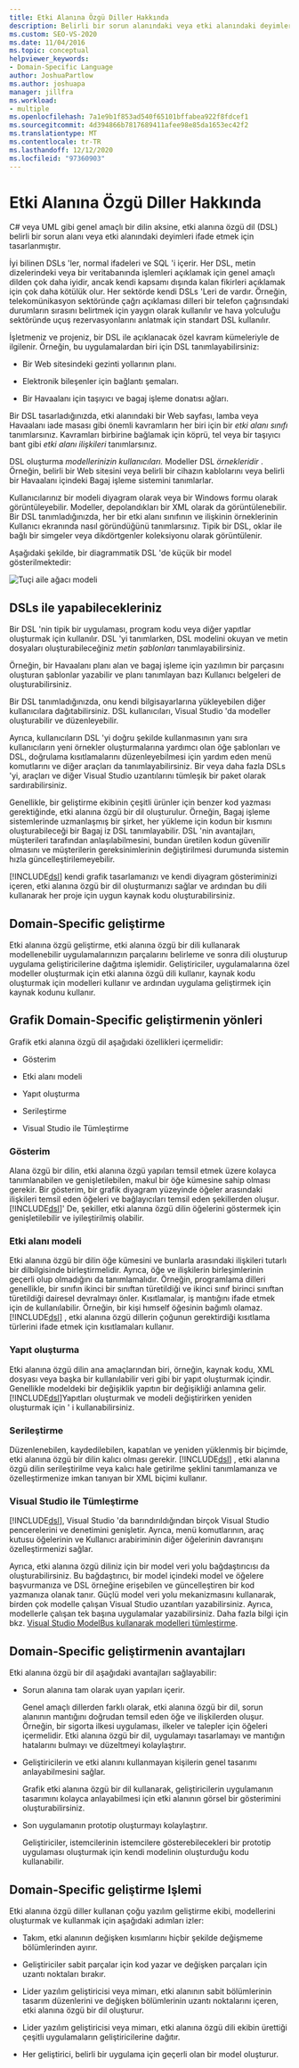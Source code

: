 ```yaml
---
title: Etki Alanına Özgü Diller Hakkında
description: Belirli bir sorun alanındaki veya etki alanındaki deyimleri ifade etmek için bir etki alanına özgü dilin (DSL) nasıl tasarlandığını öğrenin.
ms.custom: SEO-VS-2020
ms.date: 11/04/2016
ms.topic: conceptual
helpviewer_keywords:
- Domain-Specific Language
author: JoshuaPartlow
ms.author: joshuapa
manager: jillfra
ms.workload:
- multiple
ms.openlocfilehash: 7a1e9b1f853ad540f65101bffabea922f8fdcef1
ms.sourcegitcommit: 4d394866b7817689411afee98e85da1653ec42f2
ms.translationtype: MT
ms.contentlocale: tr-TR
ms.lasthandoff: 12/12/2020
ms.locfileid: "97360903"
---
```

# <a name="about-domain-specific-languages"></a>Etki Alanına Özgü Diller Hakkında

C# veya UML gibi genel amaçlı bir dilin aksine, etki alanına özgü dil (DSL) belirli bir sorun alanı veya etki alanındaki deyimleri ifade etmek için tasarlanmıştır.

İyi bilinen DSLs 'ler, normal ifadeleri ve SQL 'i içerir. Her DSL, metin dizelerindeki veya bir veritabanında işlemleri açıklamak için genel amaçlı dilden çok daha iyidir, ancak kendi kapsamı dışında kalan fikirleri açıklamak için çok daha kötülük olur. Her sektörde kendi DSLs 'Leri de vardır. Örneğin, telekomünikasyon sektöründe çağrı açıklaması dilleri bir telefon çağrısındaki durumların sırasını belirtmek için yaygın olarak kullanılır ve hava yolculuğu sektöründe uçuş rezervasyonlarını anlatmak için standart DSL kullanılır.

İşletmeniz ve projeniz, bir DSL ile açıklanacak özel kavram kümeleriyle de ilgilenir. Örneğin, bu uygulamalardan biri için DSL tanımlayabilirsiniz:

- Bir Web sitesindeki gezinti yollarının planı.

- Elektronik bileşenler için bağlantı şemaları.

- Bir Havaalanı için taşıyıcı ve bagaj işleme donatısı ağları.

Bir DSL tasarladığınızda, etki alanındaki bir Web sayfası, lamba veya Havaalanı iade masası gibi önemli kavramların her biri için bir *etki alanı sınıfı* tanımlarsınız. Kavramları birbirine bağlamak için köprü, tel veya bir taşıyıcı bant gibi *etki alanı ilişkileri* tanımlarsınız.

DSL oluşturma *modellerinizin kullanıcıları.* Modeller DSL *örnekleridir* . Örneğin, belirli bir Web sitesini veya belirli bir cihazın kablolarını veya belirli bir Havaalanı içindeki Bagaj işleme sistemini tanımlarlar.

Kullanıcılarınız bir modeli diyagram olarak veya bir Windows formu olarak görüntüleyebilir. Modeller, depolandıkları bir XML olarak da görüntülenebilir. Bir DSL tanımladığınızda, her bir etki alanı sınıfının ve ilişkinin örneklerinin Kullanıcı ekranında nasıl göründüğünü tanımlarsınız. Tipik bir DSL, oklar ile bağlı bir simgeler veya dikdörtgenler koleksiyonu olarak görüntülenir.

Aşağıdaki şekilde, bir diagrammatik DSL 'de küçük bir model gösterilmektedir:

![Tuçi aile ağacı modeli](../modeling/media/tudor_familytreemodel.png)

## <a name="what-you-can-do-with-dsls"></a>DSLs ile yapabilecekleriniz

Bir DSL 'nin tipik bir uygulaması, program kodu veya diğer yapıtlar oluşturmak için kullanılır. DSL 'yi tanımlarken, DSL modelini okuyan ve metin dosyaları oluşturabileceğiniz *metin şablonları* tanımlayabilirsiniz.

Örneğin, bir Havaalanı planı alan ve bagaj işleme için yazılımın bir parçasını oluşturan şablonlar yazabilir ve planı tanımlayan bazı Kullanıcı belgeleri de oluşturabilirsiniz.

Bir DSL tanımladığınızda, onu kendi bilgisayarlarına yükleyebilen diğer kullanıcılara dağıtabilirsiniz. DSL kullanıcıları, Visual Studio 'da modeller oluşturabilir ve düzenleyebilir.

Ayrıca, kullanıcıların DSL 'yi doğru şekilde kullanmasının yanı sıra kullanıcıların yeni örnekler oluşturmalarına yardımcı olan öğe şablonları ve DSL, doğrulama kısıtlamalarını düzenleyebilmesi için yardım eden menü komutlarını ve diğer araçları da tanımlayabilirsiniz. Bir veya daha fazla DSLs 'yi, araçları ve diğer Visual Studio uzantılarını tümleşik bir paket olarak sardırabilirsiniz.

Genellikle, bir geliştirme ekibinin çeşitli ürünler için benzer kod yazması gerektiğinde, etki alanına özgü bir dil oluşturulur. Örneğin, Bagaj işleme sistemlerinde uzmanlaşmış bir şirket, her yükleme için kodun bir kısmını oluşturabileceği bir Bagaj iz DSL tanımlayabilir. DSL 'nin avantajları, müşterileri tarafından anlaşılabilmesini, bundan üretilen kodun güvenilir olmasını ve müşterilerin gereksinimlerinin değiştirilmesi durumunda sistemin hızla güncelleştirilemeyebilir.

[!INCLUDE[dsl](../modeling/includes/dsl_md.md)] kendi grafik tasarlamanızı ve kendi diyagram gösteriminizi içeren, etki alanına özgü bir dil oluşturmanızı sağlar ve ardından bu dili kullanarak her proje için uygun kaynak kodu oluşturabilirsiniz.

## <a name="domain-specific-development"></a>Domain-Specific geliştirme

Etki alanına özgü geliştirme, etki alanına özgü bir dili kullanarak modellenebilir uygulamalarınızın parçalarını belirleme ve sonra dili oluşturup uygulama geliştiricilerine dağıtma işlemidir. Geliştiriciler, uygulamalarına özel modeller oluşturmak için etki alanına özgü dili kullanır, kaynak kodu oluşturmak için modelleri kullanır ve ardından uygulama geliştirmek için kaynak kodunu kullanır.

## <a name="aspects-of-graphical-domain-specific-development"></a>Grafik Domain-Specific geliştirmenin yönleri

Grafik etki alanına özgü dil aşağıdaki özellikleri içermelidir:

- Gösterim

- Etki alanı modeli

- Yapıt oluşturma

- Serileştirme

- Visual Studio ile Tümleştirme

### <a name="notation"></a>Gösterim

Alana özgü bir dilin, etki alanına özgü yapıları temsil etmek üzere kolayca tanımlanabilen ve genişletilebilen, makul bir öğe kümesine sahip olması gerekir. Bir gösterim, bir grafik diyagram yüzeyinde öğeler arasındaki ilişkileri temsil eden öğeleri ve bağlayıcıları temsil eden şekillerden oluşur. [!INCLUDE[dsl](../modeling/includes/dsl_md.md)]' De, şekiller, etki alanına özgü dilin öğelerini göstermek için genişletilebilir ve iyileştirilmiş olabilir.

### <a name="domain-model"></a>Etki alanı modeli

Etki alanına özgü bir dilin öğe kümesini ve bunlarla arasındaki ilişkileri tutarlı bir dilbilgisinde birleştirmelidir. Ayrıca, öğe ve ilişkilerin birleşimlerinin geçerli olup olmadığını da tanımlamalıdır. Örneğin, programlama dilleri genellikle, bir sınıfın ikinci bir sınıftan türetildiği ve ikinci sınıf birinci sınıftan türetildiği dairesel devralmayı önler. Kısıtlamalar, iş mantığını ifade etmek için de kullanılabilir. Örneğin, bir kişi hımself öğesinin bağımlı olamaz. [!INCLUDE[dsl](../modeling/includes/dsl_md.md)] , etki alanına özgü dillerin çoğunun gerektirdiği kısıtlama türlerini ifade etmek için kısıtlamaları kullanır.

### <a name="artifact-generation"></a>Yapıt oluşturma

Etki alanına özgü dilin ana amaçlarından biri, örneğin, kaynak kodu, XML dosyası veya başka bir kullanılabilir veri gibi bir yapıt oluşturmak içindir. Genellikle modeldeki bir değişiklik yapıtın bir değişikliği anlamına gelir. [!INCLUDE[dsl](../modeling/includes/dsl_md.md)]Yapıtları oluşturmak ve modeli değiştirirken yeniden oluşturmak için ' i kullanabilirsiniz.

### <a name="serialization"></a>Serileştirme

Düzenlenebilen, kaydedilebilen, kapatılan ve yeniden yüklenmiş bir biçimde, etki alanına özgü bir dilin kalıcı olması gerekir. [!INCLUDE[dsl](../modeling/includes/dsl_md.md)] , etki alanına özgü dilin serileştirilme veya kalıcı hale getirilme şeklini tanımlamanıza ve özelleştirmenize imkan tanıyan bir XML biçimi kullanır.

### <a name="integration-with-visual-studio"></a>Visual Studio ile Tümleştirme

[!INCLUDE[dsl](../modeling/includes/dsl_md.md)], Visual Studio 'da barındırıldığından birçok Visual Studio pencerelerini ve denetimini genişletir. Ayrıca, menü komutlarının, araç kutusu öğelerinin ve Kullanıcı arabiriminin diğer öğelerinin davranışını özelleştirmenizi sağlar.

Ayrıca, etki alanına özgü diliniz için bir model veri yolu bağdaştırıcısı da oluşturabilirsiniz. Bu bağdaştırıcı, bir model içindeki model ve öğelere başvurmanıza ve DSL örneğine erişebilen ve güncelleştiren bir kod yazmanıza olanak tanır. Güçlü model veri yolu mekanizmasını kullanarak, birden çok modelle çalışan Visual Studio uzantıları yazabilirsiniz. Ayrıca, modellerle çalışan tek başına uygulamalar yazabilirsiniz. Daha fazla bilgi için bkz. [Visual Studio ModelBus kullanarak modelleri tümleştirme](../modeling/integrating-models-by-using-visual-studio-modelbus.md).

## <a name="benefits-of-domain-specific-development"></a>Domain-Specific geliştirmenin avantajları

Etki alanına özgü bir dil aşağıdaki avantajları sağlayabilir:

- Sorun alanına tam olarak uyan yapıları içerir.

     Genel amaçlı dillerden farklı olarak, etki alanına özgü bir dil, sorun alanının mantığını doğrudan temsil eden öğe ve ilişkilerden oluşur. Örneğin, bir sigorta ilkesi uygulaması, ilkeler ve talepler için öğeleri içermelidir. Etki alanına özgü bir dil, uygulamayı tasarlamayı ve mantığın hatalarını bulmayı ve düzeltmeyi kolaylaştırır.

- Geliştiricilerin ve etki alanını kullanmayan kişilerin genel tasarımı anlayabilmesini sağlar.

     Grafik etki alanına özgü bir dil kullanarak, geliştiricilerin uygulamanın tasarımını kolayca anlayabilmesi için etki alanının görsel bir gösterimini oluşturabilirsiniz.

- Son uygulamanın prototip oluşturmayı kolaylaştırır.

     Geliştiriciler, istemcilerinin istemcilere gösterebilecekleri bir prototip uygulaması oluşturmak için kendi modelinin oluşturduğu kodu kullanabilir.

## <a name="the-process-of-domain-specific-development"></a>Domain-Specific geliştirme Işlemi

Etki alanına özgü diller kullanan çoğu yazılım geliştirme ekibi, modellerini oluşturmak ve kullanmak için aşağıdaki adımları izler:

- Takım, etki alanının değişken kısımlarını hiçbir şekilde değişmeme bölümlerinden ayırır.

- Geliştiriciler sabit parçalar için kod yazar ve değişken parçaları için uzantı noktaları bırakır.

- Lider yazılım geliştiricisi veya mimarı, etki alanının sabit bölümlerinin tasarım düzenlerini ve değişken bölümlerinin uzantı noktalarını içeren, etki alanına özgü bir dil oluşturur.

- Lider yazılım geliştiricisi veya mimarı, etki alanına özgü dili ekibin ürettiği çeşitli uygulamaların geliştiricilerine dağıtır.

- Her geliştirici, belirli bir uygulama için geçerli olan bir model oluşturur.
